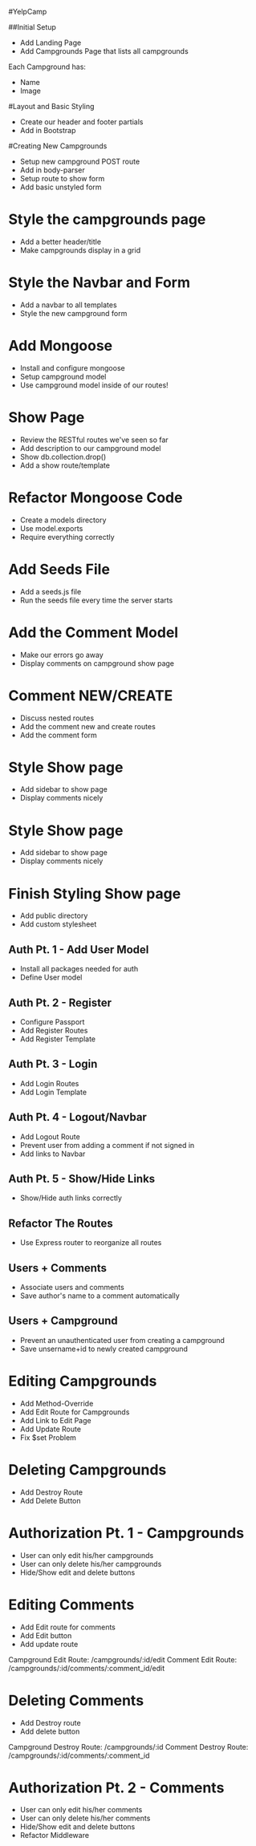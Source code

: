 #YelpCamp

##Initial Setup
* Add Landing Page
* Add Campgrounds Page that lists all campgrounds

Each Campground has:
   * Name
   * Image

#Layout and Basic Styling
* Create our header and footer partials
* Add in Bootstrap

#Creating New Campgrounds
* Setup new campground POST route
* Add in body-parser
* Setup route to show form
* Add basic unstyled form

# Style the campgrounds page
* Add a better header/title
* Make campgrounds display in a grid

# Style the Navbar and Form
* Add a navbar to all templates
* Style the new campground form

# Add Mongoose
* Install and configure mongoose
* Setup campground model
* Use campground model inside of our routes!

# Show Page
* Review the RESTful routes we've seen so far
* Add description to our campground model
* Show db.collection.drop()
* Add a show route/template

# Refactor Mongoose Code
* Create a models directory
* Use model.exports
* Require everything correctly

# Add Seeds File
* Add a seeds.js file
* Run the seeds file every time the server starts

# Add the Comment Model
* Make our errors go away
* Display comments on campground show page

# Comment NEW/CREATE
* Discuss nested routes
* Add the comment new and create routes
* Add the comment form

# Style Show page
* Add sidebar to show page
* Display comments nicely

# Style Show page
* Add sidebar to show page
* Display comments nicely

# Finish Styling Show page
* Add public directory
* Add custom stylesheet

## Auth Pt. 1 - Add User Model
* Install all packages needed for auth
* Define User model

## Auth Pt. 2 - Register
* Configure Passport
* Add Register Routes
* Add Register Template

## Auth Pt. 3 - Login
* Add Login Routes
* Add Login Template

## Auth Pt. 4 - Logout/Navbar
* Add Logout Route
* Prevent user from adding a comment if not signed in
* Add links to Navbar

## Auth Pt. 5 - Show/Hide Links
* Show/Hide auth links correctly

## Refactor The Routes
* Use Express router to reorganize all routes

## Users + Comments
* Associate users and comments
* Save author's name to a comment automatically

## Users + Campground
* Prevent an unauthenticated user from creating a campground
* Save unsername+id to newly created campground

# Editing Campgrounds
* Add Method-Override
* Add Edit Route for Campgrounds
* Add Link to Edit Page
* Add Update Route
* Fix $set Problem

# Deleting Campgrounds
* Add Destroy Route
* Add Delete Button

# Authorization Pt. 1 - Campgrounds
* User can only edit his/her campgrounds
* User can only delete his/her campgrounds
* Hide/Show edit and delete buttons

# Editing Comments
* Add Edit route for comments
* Add Edit button
* Add update route

Campground Edit Route: /campgrounds/:id/edit
Comment Edit Route: /campgrounds/:id/comments/:comment_id/edit

# Deleting Comments
* Add Destroy route
* Add delete button

Campground Destroy Route: /campgrounds/:id
Comment Destroy Route: /campgrounds/:id/comments/:comment_id

# Authorization Pt. 2 - Comments
* User can only edit his/her comments
* User can only delete his/her comments
* Hide/Show edit and delete buttons
* Refactor Middleware